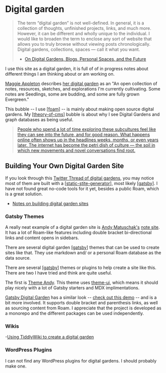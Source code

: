 # Digital garden

> The term “digital garden” is not well-defined. In general, it is a collection of thoughts, unfinished projects, links, and much more. However, it can be different and wholly unique to the individual. I would like to broaden the term to enclose any sort of website that allows you to truly browse without viewing posts chronologically. Digital gardens, collections, spaces — call it what you want.
>   - [On Digital Gardens, Blogs, Personal Spaces, and the Future](https://wptavern.com/on-digital-gardens-blogs-personal-spaces-and-the-future)

I use this site as a digital garden, it is full of of in progress notes about different things I am thinking about or am working on.

[Maggie Appleton](https://maggieappleton.com/) describes [her digital garden](https://maggieappleton.com/garden/) as an "An open collection of notes, resources, sketches, and explorations I'm currently cultivating. Some notes are Seedlings, some are budding, and some are fully grown Evergreen."

This bubble -- I use [[foam]] -- is mainly about making open source digital gardens. My [[theory-of-cms]] bubble is about why I see Digital Gardens and graph databases as being useful.

>[People who spend a lot of time exploring these subcultures feel like they can see into the future, and for good reason. What happens online often shows up in the headlines weeks, months, or even years later. The internet has become the petri dish of culture — the soil in which new movements and novel conversations find root.](https://aaronzlewis.com/2020/07/07/the-garden-of-forking-memes)


## Building Your Own Digital Garden Site

If you look through this [Twitter Thread of digital gardens](https://twitter.com/Mappletons/status/1250532315459194880?s=09
), you may notice most of them are built with a [[static-stite-generator]], most likely [[gatsby]]. I have not found great no-code tools for it yet, besides a public Roam, which is a great solution.

- [Notes on building digital garden sites](https://jborichevskiy.com/posts/patch-notes-v4/)

### Gatsby Themes

A really neat example of a digital garden site is [Andy Matuschak's](http://andymatuschak.org/) [note site](https://notes.andymatuschak.org/). It has a lot of Roam-like features including double bracket bi-directional links and content opens in sidebars.

There are several digital garden [[gatsby]] themes that can be used to create sites like that. They use markdown and/ or a personal Roam database as the data source.

There are several [[gatsby]] themes or plugins to help create a site like this. There are two I have tried and think are quite useful.

The first is [Theme Andy](https://github.com/aravindballa/gatsby-theme-andy). This theme uses [theme-ui](https://theme-ui.com/home/), which means it should play nicely with a lot of Gatsby starters and MDX implimentations.

[Gatsby Digital Garden](https://github.com/mathieudutour/gatsby-digital-garden) has a similar look -- [check out this demo](https://mathieudutour.github.io/gatsby-digital-garden/) -- and is a bit more involved. It supports double bracket and parenthesis links, as well as sourcing content from Roam. I appreciate that the project is developed as a monorepo and the different packages can be used independently.

### Wikis

 -[Using TiddlyWiki to create a digital garden](https://learnawesome.org/digitalgardensetup)

### WordPress Plugins

I can not find any WordPress plugins for digital gardens. I should probably make one.

[//begin]: # "Autogenerated link references for markdown compatibility"
[foam]: foam "Foam Bubble"
[theory-of-cms]: theory-of-cms "Theory of Content Management Systems"
[static-stite-generator]: static-stite-generator "Statice Site Generator(s)"
[gatsby]: gatsby "Gatsby"
[//end]: # "Autogenerated link references"
